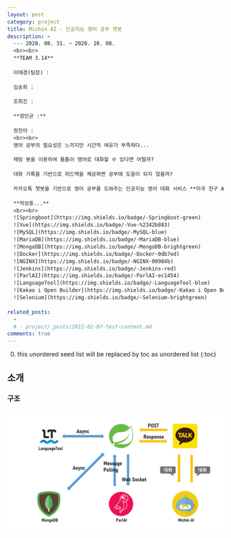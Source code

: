 ```yaml
---
layout: post
category: project
title: Michin AI - 인공지능 영어 공부 챗봇
description: >
  --- 2020. 08. 31. ~ 2020. 10. 08.
  <br><br>
  **TEAM 3.14**  

  이태경(팀장) :  

  김송희 :  

  조희진 :  

  **정인균 :**  

  정진아 :  
  <br><br>
  영어 공부의 필요성은 느끼지만 시간적 여유가 부족하다...  

  채팅 봇을 이용하여 틈틈이 영어로 대화할 수 있다면 어떨까?  

  대화 기록을 기반으로 피드백을 제공하면 공부에 도움이 되지 않을까?  

  카카오톡 챗봇을 기반으로 영어 공부를 도와주는 인공지능 영어 대화 서비스 **미국 친구 AI**  
  
  **작성중...**
  <br><br>
  ![Springboot](https://img.shields.io/badge/-Springboot-green)
  ![Vue](https://img.shields.io/badge/-Vue-%2342b883)
  ![MySQL](https://img.shields.io/badge/-MySQL-blue)
  ![MariaDB](https://img.shields.io/badge/-MariaDB-blue)
  ![MongoDB](https://img.shields.io/badge/-MongoDB-brightgreen)
  ![Docker](https://img.shields.io/badge/-Docker-0db7ed)
  ![NGINX](https://img.shields.io/badge/-NGINX-00984b)
  ![Jenkins](https://img.shields.io/badge/-Jenkins-red)
  ![ParlAI](https://img.shields.io/badge/-ParlAI-ec1454)
  ![LanguageTool](https://img.shields.io/badge/-LanguageTool-blue)
  ![Kakao i Open Builder](https://img.shields.io/badge/-Kakao i Open Builder-yellow)
  ![Selenium](https://img.shields.io/badge/-Selenium-brightgreen)

related_posts: 
  - 
  # - project/_posts/2012-02-07-test-content.md
comments: true
---
```

<!-- blank -->

0. this unordered seed list will be replaced by toc as unordered list
{:toc}

## 소개
<div id="michinai-carousel" class="swiper-container"></div>
<script>
  imgList = [];
  for(let i=1;i<=12;i++){
    imgList.push(i + ".png");
  }
  swiperInitialize("michinai-carousel", {
    path: "/img/project/michinai",
    imgList: imgList,
    size: "30%",
    dotted: false,
    millis: 3000
  })
</script>

### 구조
![Architecture](/assets/img/project/michinai/architecture.png)